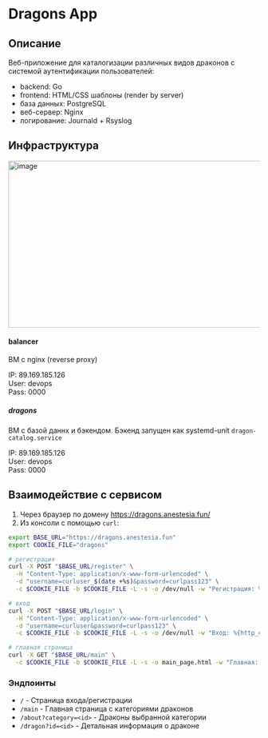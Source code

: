 # Dragons App
## Описание
Веб-приложение для каталогизации различных видов драконов с системой аутентификации пользователей:
- backend: Go
- frontend: HTML/CSS шаблоны (render by server)
- база данных: PostgreSQL
- веб-сервер: Nginx
- логирование: Journald + Rsyslog
## Инфраструктура

<img width="652" height="334" alt="image" src="https://github.com/user-attachments/assets/848e5ee7-ddbd-40f3-9a57-cc2d9021bb7e" />

#### balancer
ВМ с nginx (reverse proxy)

IP: 89.169.185.126\
User: devops\
Pass: 0000

##### dragons
ВМ с базой даннх и бэкендом. Бэкенд запущен как systemd-unit `dragon-catalog.service`

IP: 89.169.185.126\
User: devops\
Pass: 0000

## Взаимодействие с сервисом
1) Через браузер по домену https://dragons.anestesia.fun/
2) Из консоли с помощью `curl`:
```bash
export BASE_URL="https://dragons.anestesia.fun"
export COOKIE_FILE="dragons"

# регистрация
curl -X POST "$BASE_URL/register" \
  -H "Content-Type: application/x-www-form-urlencoded" \
  -d "username=curluser_$(date +%s)&password=curlpass123" \
  -c $COOKIE_FILE -b $COOKIE_FILE -L -s -o /dev/null -w "Регистрация: %{http_code}\n"

# вход
curl -X POST "$BASE_URL/login" \
  -H "Content-Type: application/x-www-form-urlencoded" \
  -d "username=curluser&password=curlpass123" \
  -c $COOKIE_FILE -b $COOKIE_FILE -L -s -o /dev/null -w "Вход: %{http_code}\n"

# главная страница
curl -X GET "$BASE_URL/main" \
  -c $COOKIE_FILE -b $COOKIE_FILE -L -s -o main_page.html -w "Главная: %{http_code}\n"
```
### Эндпоинты
- `/` - Страница входа/регистрации
- `/main` - Главная страница с категориями драконов
- `/about?category=<id>` - Драконы выбранной категории
- `/dragon?id=<id>` - Детальная информация о драконе
